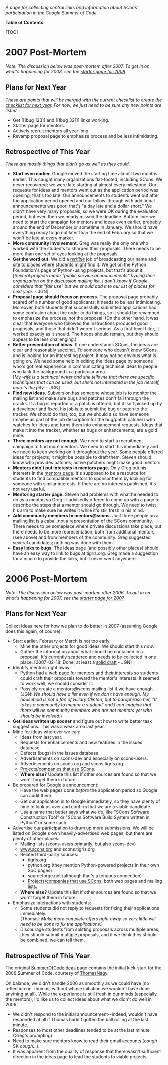 *A page for collecting central links and information about SCons' participation in the Google Summer of Code.*

**Table of Contents**

[TOC]

# 2007 Post-Mortem

_Note:  The discussion below was post-mortem after 2007.  To get in on what's happening for 2008, see the [starter page for 2008](GSoC2008)._ 


## Plans for Next Year

_These are points that will be merged with the [current checklist](GSoC2007/CheckList) to create the [checklist for next year](GSoC2008/Checklist).  For now, we just need to be sure any new points are listed._ 

* Get [[!bug 123]] and [[!bug 321]] links working. 
* Starter page for mentors. 
* Actively recruit mentors all year long. 
* Revamp proposal page to emphasize process and be less intimidating. 

## Retrospective of This Year

_These are mostly things that didn't go as well as they could._ 

* **Start even earlier.**  Google moved the starting time almost two months earlier.  This caught many organizations flat-footed, including SCons.  We never recovered; we were late starting at almost every milestone.  Our requests for ideas and mentors went out as the application period was opening; that's too late.  Our announcements to students went out after the application period opened and our follow-through with additional announcements was poor; that's "a day late and a dollar short."  We didn't have very many proposals, so we were OK during the evaluation period, but  even then we nearly missed the deadline.  Bottom line: we need to start the campaign for mentors and ideas even earlier, probably around the end of December or sometime in January.  We should have everything ready to go not later than the end of February so that we won't be late at every marker. 
* **More community involvement.**  Greg was really the only one who worked with the students to sharpen their proposals.  There needs to be more than one set of eyes looking at the proposals. 
* **Get the word out.**  We did a <ins>_terrible_</ins> job of broadcasting our name and site to places where students might find it.  We got on the Python Foundation's page of Python-using projects, but that's about it.  
[_Several projects made "public service announcements" hyping their organization on the discussion mailing list.  I don't know if Google considers that "fair use" but we should add it to our list of places for next year._ - JGN] 
* **Proposal page should focus on process.**  The proposal page probably scared off a number of good applicants; it needs to be less intimidating.  Moreover, both students that successfully submitted applications had some confusion about the order to do things, so it should be revamped to emphasize the process, not the proposal.  (On the other hand, it was clear that everyone who followed the instructions produced good proposals, and those that didn't weren't serious.  As a first-level filter, it worked exactly as it should.  The hoops should remain, but they should appear to be less challenging.) 
* **Better presentation of ideas.**  If one understands SCons, the ideas are clear and reasonably succinct.  To someone who doesn't know SCons and is looking for an interesting project, it may not be obvious what is going on.  We need some help in editing the ideas page by someone who's got real experience in communicating technical ideas to people who lack the background in a particular area.  
[_My wife is a technical writer and she tells me that there are specific techniques that can be used, but she's not interested in the job herself, more's the pity._ - JGN] 
* **Find new ideas.**  Subversion has someone whose job is to monitor the mailing list and make sure bugs and patches don't fall through the cracks.  If a bug is reported or a patch is offered, but it isn't picked up by a developer and fixed, his job is to submit the bug or patch to the tracker.  We should do that, too, but we should also have someone (maybe as part of the job description for the bug/patch catcher) who watches for ideas and turns them into enhancement requests.  Ideas that make it into the tracker, whether as bugs or enhancements, are a gold mine. 
* **Three mentors are not enough.**  We need to start a recruitment campaign to find more mentors.  We need to start this immediately and we need to keep working on it throughout the year.  Some people offered ideas for projects; it might be possible to draft them.  Steven should know who provides patches; active patchers might make good mentors. 
* **Mentors didn't put interests in mentors page.**  Only Greg put his interests in the [mentors page](GSoC2007/Mentors).  It's supposed to be a resource for students to find compatible mentors to sponsor them by looking for someone with similar interests.  If there are no interests published, it's not very useful. 
* **Mentoring starter page.**  Steven had problems with what he needed to do as a mentor, so Greg ill-advisedly offered to come up with a page to describe the steps that a mentor should go through.  We need to twist his arm to make sure he writes it while it's still fresh in his mind. 
* **Add community members to mentors@scons.**  Just three people on a mailing list is a cabal, not a representation of the SCons community.  There needs to be someplace where private discussions take place, but there needs to be more representation, both from additional mentors (see above) and from members of the community.  Greg suggested several candidates; nothing was done with them. 
* **Easy links to bugs.**  The ideas page (and possibly other places) should have an easy way to link to bugs at tigris.org.  Greg made a suggestion for a macro to provide the links, but it never went anywhere. 

# 2006 Post-Mortem

_Note:  The discussion below was post-mortem after 2006.  To get in on what's happening for 2007, see the [starter page for 2007](GSoC2007)._ 


## Plans for Next Year

Collect ideas here for how we plan to do better in 2007 (assuming Google does this again, of course). 

* Start earlier.  February or March is not too early. 
   * Mine the other projects for good ideas.  We should start this _now_. 
   * Gather the information about what should be contained in a proposal.  It's currently scattered and needs to be collected in one place.  [2007-02-18: Done, at least a [solid draft](GSoC2007/Proposal) - JGN] 
* Identify mentors right away: 
   * Python had a [web page for mentors and their interests](http://wiki.python.org/moin/SummerOfCode/Mentors) so students could craft their proposals toward the mentor's interests.  It seemed to work well; we should consider it. 
   * Possibly create a mentors@scons mailing list if we have enough.  
(JGN: _We should have a list even if we don't have enough.  My household is not a fan of Hillary Clinton, but to paraphrase her, "It takes a community to mentor a student" and I can imagine that there will be community members who are not mentors yet who should be involved._) 
* **Get ideas written up sooner** and figure out how to write better task suggestions.  This was a weak area last year. 
* Mine for ideas wherever we can: 
   * Ideas from last year. 
   * Requests for enhancements and new features in the issues database. 
   * Defects (bugs) in the issues database. 
   * Advertisements on scons-dev and especially on scons-users. 
   * Advertisements on scons.org and scons.tigris.org 
   * [Projects/companies that use SCons](SconsProjects). 
   * **Where else?**  Update this list if other sources are found so that we won't forget them in future. 
* Be prepared for Google's announcement: 
   * Have the web pages done _before_ the application period so Google can audit them. 
   * Get our application in to Google immediately, so they have plenty of time to look us over and confirm that we are a viable candidate. 
   * Use a name that better says what we do, like "SCons Software Construction Tool" or "SCons Software Build System written in Python" or some such. 
* Advertise our participation to drum up more submissions.  We will be listed on Google's own heavily-advertised web pages, but there are plenty of other places: 
   * Mailing lists (scons-users primarily, but also scons-dev) 
   * www.scons.org and scons.tigris.org 
   * Related third-party sources: 
      * tigris.org 
      * python.org (they mention Python-powered projects in their own SoC pages) 
      * sourceforge.net (although that's a tenuous connection) 
      * [Projects/companies that use SCons](SconsProjects), both web pages and mailing lists. 
   * **Where else?**  Update this list if other sources are found so that we won't forget them in future. 
* Emphasize interactions with students: 
   * Some students did not reply to requests for fixing their applications immediately.  
(Thomas: _Make more complete offers right away so very little will need to be done to fix the applications._) 
   * Discourage students from splitting proposals across multiple areas; they should submit multiple proposals, and if we think they should be combined, we can tell them. 

## Retrospective of This Year

The original [SummerOfCodeIdeas](SummerOfCodeIdeas) page contains the initial kick-start for the 2006 Summer of Code, courtesy of [ThomasNagy](ThomasNagy). 

On balance, we didn't handle 2006 as smoothly as we could have (no reflection on Thomas, without whose initiation we wouldn't have done anything at all). While the experience is still fresh in our minds (especially the mentors), I'd like us to collect ideas about what we didn't do well in 2006: 

* We didn't respond to the initial announcement--indeed, wouldn't have responded at all if Thomas hadn't gotten the ball rolling at the last minute. 
* Responses to most other deadlines tended to be at the last minute (Greg's prompting). 
* Need to make sure mentors know to read their gmail accounts (_cough_ SK _cough_...). 
* It was apparent from the quality of response that there wasn't sufficient direction in the ideas page to lead the students to viable projects. 